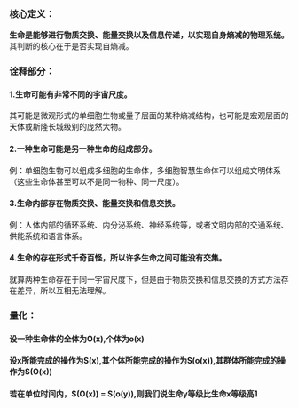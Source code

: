 ### 核心定义：
**生命是能够进行物质交换、能量交换以及信息传递，以实现自身熵减的物理系统。**
其判断的核心在于是否实现自熵减。
### 诠释部分：
#### 1.生命可能有非常不同的宇宙尺度。
其可能是微观形式的单细胞生物或量子层面的某种熵减结构，也可能是宏观层面的天体或斯隆长城级别的庞然大物。
#### 2.一种生命可能是另一种生命的组成部分。
例：单细胞生物可以组成多细胞的生命体，多细胞智慧生命体可以组成文明体系（这些生命体甚至可以不是同一物种、同一尺度）。
#### 3.生命内部存在物质交换、能量交换和信息交换。
例：人体内部的循环系统、内分泌系统、神经系统等，或者文明内部的交通系统、供能系统和语言体系。
#### 4.生命的存在形式千奇百怪，所以许多生命之间可能没有交集。
就算两种生命存在于同一宇宙尺度下，但是由于物质交换和信息交换的方式方法存在差异，所以互相无法理解。
### 量化：
#### 设一种生命体的全体为O(x),个体为o(x)
#### 设x所能完成的操作为S(x),其个体所能完成的操作为S(o(x)),其群体所能完成的操作为S(O(x))
#### 若在单位时间内，S(O(x)) = S(o(y)),则我们说生命y等级比生命x等级高1
